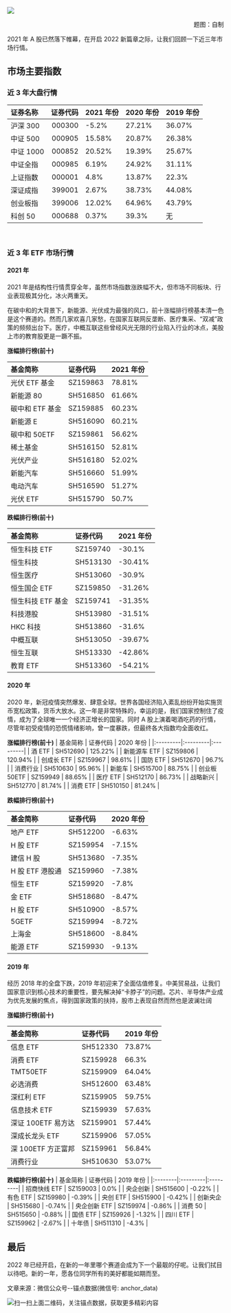 ![](https://files.mdnice.com/user/14934/a189cccc-bc8a-4329-a477-4c90480411c4.png)

<p class="tip" align="right">题图：自制</p>

2021 年 A 股已然落下帷幕，在开启 2022 新篇章之际，让我们回顾一下近三年市场行情。

## 市场主要指数

### 近 3 年大盘行情

| 证券名称  | 证券代码 | 2021 年份 | 2020 年份 | 2019 年份 |
| :-------- | -------: | :-------- | :-------- | :-------- |
| 沪深 300  |   000300 | -5.2%     | 27.21%    | 36.07%    |
| 中证 500  |   000905 | 15.58%    | 20.87%    | 26.38%    |
| 中证 1000 |   000852 | 20.52%    | 19.39%    | 25.67%    |
| 中证全指  |   000985 | 6.19%     | 24.92%    | 31.11%    |
| 上证指数  |   000001 | 4.8%      | 13.87%    | 22.3%     |
| 深证成指  |   399001 | 2.67%     | 38.73%    | 44.08%    |
| 创业板指  |   399006 | 12.02%    | 64.96%    | 43.79%    |
| 科创 50   |   000688 | 0.37%     | 39.3%     | 无        |

<br>

### 近 3 年 ETF 市场行情

#### 2021 年

2021 年是结构性行情贯穿全年，虽然市场指数涨跌幅不大，但市场不同板块、行业表现极其分化，冰火两重天。

在碳中和的大背景下，新能源、光伏成为最强的风口，前十涨幅排行榜基本清一色是这个赛道的。然而几家欢喜几家愁，在国家互联网反垄断、医疗集采、“双减”政策的频频出台下。医疗，中概互联这些曾经风光无限的行业陷入行业的冰点，美股上市的教育股更是一蹶不振。

**涨幅排行榜(前十)**

| 基金简称        | 证券代码 | 2021 年份 |
| :-------------- | :------- | :-------- |
| 光伏 ETF 基金   | SZ159863 | 78.81%    |
| 新能源 80       | SH516850 | 61.66%    |
| 碳中和 ETF 基金 | SZ159885 | 60.23%    |
| 新能源 E        | SH516090 | 60.21%    |
| 碳中和 50ETF    | SZ159861 | 56.62%    |
| 稀土基金        | SH516150 | 52.81%    |
| 光伏产业        | SH516180 | 52.02%    |
| 新能汽车        | SH516660 | 51.99%    |
| 电动汽车        | SH516590 | 51.27%    |
| 光伏 ETF        | SH515790 | 50.7%     |

**跌幅排行榜(前十)**

| 基金简称          | 证券代码 | 2021 年份 |
| :---------------- | :------- | :-------- |
| 恒生科技 ETF      | SZ159740 | -30.1%    |
| 恒生科技          | SH513130 | -30.41%   |
| 恒生医疗          | SH513060 | -30.9%    |
| 恒生国企 ETF      | SZ159850 | -31.26%   |
| 恒生科技 ETF 基金 | SZ159741 | -31.35%   |
| 科技港股          | SH513980 | -31.51%   |
| HKC 科技          | SH513860 | -31.6%    |
| 中概互联          | SH513050 | -39.67%   |
| 恒生互联          | SH513330 | -42.86%   |
| 教育 ETF          | SH513360 | -54.21%   |

#### 2020 年

2020 年，新冠疫情突然爆发、肆意全球。世界各国经济陷入紊乱纷纷开始实施货币宽松政策，货币大放水。这一年是非常特殊的，幸运的是，我们国家控制住了疫情，成为了全球唯一一个经济正增长的国家。同时 A 股上演着喝酒吃药的行情，尽管年初受疫情的恐慌情绪影响，曾一度暴跌，但最终各大指数均全面收红。

**涨幅排行榜(前十)**
| 基金简称 | 证券代码 | 2020 年份 |
|:---------|:---------|:---------|
| 酒 ETF | SH512690 | 125.22% |
| 新能源车 ETF | SZ159806 | 120.94% |
| 创成长 ETF | SZ159967 | 98.61% |
| 国防 ETF | SH512670 | 96.7% |
| 消费行业 | SH510630 | 95.96% |
| 新能车 | SH515700 | 88.75% |
| 创业板 50ETF | SZ159949 | 88.65% |
| 医疗 ETF | SH512170 | 86.73% |
| 战略新兴 | SH512770 | 81.74% |
| 消费 ETF | SH510150 | 81.24% |

**跌幅排行榜(前十)**

| 基金简称        | 证券代码 | 2020 年份 |
| :-------------- | :------- | :-------- |
| 地产 ETF        | SH512200 | -6.63%    |
| H 股 ETF        | SZ159954 | -7.15%    |
| 建信 H 股       | SH513680 | -7.35%    |
| H 股 ETF 港股通 | SZ159960 | -7.38%    |
| 恒生 ETF        | SZ159920 | -7.8%     |
| 金 ETF          | SH518680 | -8.47%    |
| H 股 ETF        | SH510900 | -8.57%    |
| 5GETF           | SZ159994 | -8.72%    |
| 上海金          | SH518600 | -8.84%    |
| 能源 ETF        | SZ159930 | -9.13%    |

#### 2019 年

经历 2018 年的全盘下跌，2019 年初迎来了全面估值修复。中美贸易战，让我们国家意识到核心技术的重要性，要先解决掉“卡脖子”的问题。芯片、半导体产业成为优先发展的焦点，得到国家政策的扶持，股市上表现自然而然也是波澜壮阔

**涨幅排行榜(前十)**

| 基金简称           | 证券代码 | 2019 年份 |
| :----------------- | :------- | :-------- |
| 信息 ETF           | SH512330 | 73.87%    |
| 消费 ETF           | SZ159928 | 66.3%     |
| TMT50ETF           | SZ159909 | 64.04%    |
| 必选消费           | SH512600 | 63.48%    |
| 深红利 ETF         | SZ159905 | 59.75%    |
| 信息技术 ETF       | SZ159939 | 57.63%    |
| 深证 100ETF 易方达 | SZ159901 | 57.44%    |
| 深成长龙头 ETF     | SZ159906 | 57.05%    |
| 深 100ETF 方正富邦 | SZ159961 | 56.84%    |
| 消费行业           | SH510630 | 53.07%    |

**跌幅排行榜(前十)**
| 基金简称 | 证券代码 | 2019 年份 |
|:--------|:---------|:---------|
| 招商快线 ETF | SZ159003 | 0.0% |
| 央企创新 | SH515600 | -0.22% |
| 有色 ETF | SZ159980 | -0.39% |
| 央创 ETF | SH515900 | -0.42% |
| 创新央企 | SH515680 | -0.74% |
| 央企创新 ETF | SZ159974 | -0.86% |
| 消费 50 | SH515650 | -0.88% |
| 国债 ETF | SZ159926 | -1.32% |
| 四川 ETF | SZ159962 | -2.67% |
| 十年债 | SH511310 | -4.3% |

## 最后

2022 年已经开启，在新的一年里哪个赛道会成为下一个最靓的仔呢。让我们拭目以待吧。新的一年，愿各位同学所有的美好都能如期而至。

文章来源：微信公众号--锚点数据(微信号: anchor_data)

![扫一扫上面二维码，关注锚点数据，获取更多精彩内容](https://files.mdnice.com/user/14934/ef6ead65-5055-446a-a169-f41a98a1e0c5.jpg)

